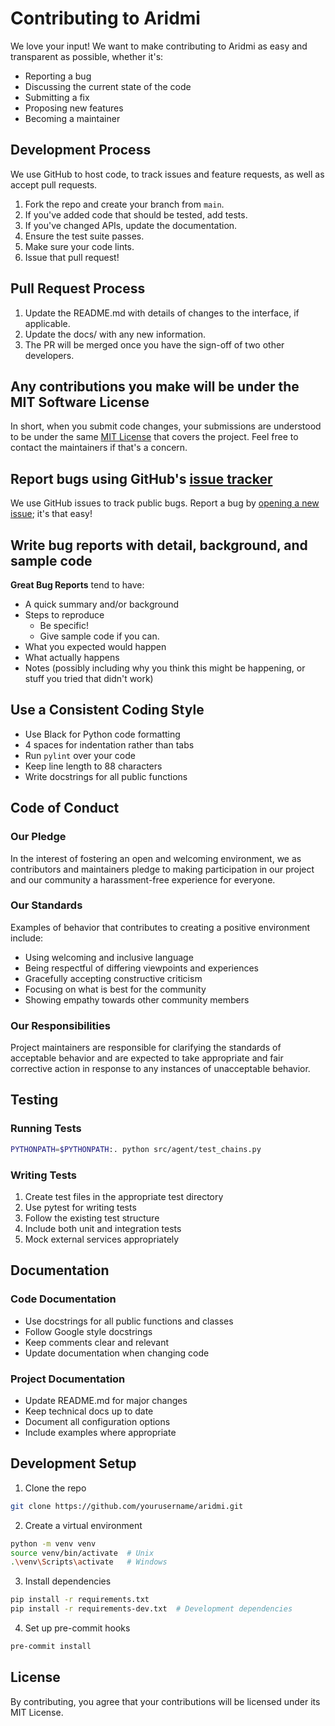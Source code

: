 # Contributing to Aridmi

We love your input! We want to make contributing to Aridmi as easy and transparent as possible, whether it's:
- Reporting a bug
- Discussing the current state of the code
- Submitting a fix
- Proposing new features
- Becoming a maintainer

## Development Process
We use GitHub to host code, to track issues and feature requests, as well as accept pull requests.

1. Fork the repo and create your branch from `main`.
2. If you've added code that should be tested, add tests.
3. If you've changed APIs, update the documentation.
4. Ensure the test suite passes.
5. Make sure your code lints.
6. Issue that pull request!

## Pull Request Process

1. Update the README.md with details of changes to the interface, if applicable.
2. Update the docs/ with any new information.
3. The PR will be merged once you have the sign-off of two other developers.

## Any contributions you make will be under the MIT Software License
In short, when you submit code changes, your submissions are understood to be under the same [MIT License](http://choosealicense.com/licenses/mit/) that covers the project. Feel free to contact the maintainers if that's a concern.

## Report bugs using GitHub's [issue tracker](https://github.com/yourusername/aridmi/issues)
We use GitHub issues to track public bugs. Report a bug by [opening a new issue](https://github.com/yourusername/aridmi/issues/new); it's that easy!

## Write bug reports with detail, background, and sample code

**Great Bug Reports** tend to have:

- A quick summary and/or background
- Steps to reproduce
  - Be specific!
  - Give sample code if you can.
- What you expected would happen
- What actually happens
- Notes (possibly including why you think this might be happening, or stuff you tried that didn't work)

## Use a Consistent Coding Style

* Use Black for Python code formatting
* 4 spaces for indentation rather than tabs
* Run `pylint` over your code
* Keep line length to 88 characters
* Write docstrings for all public functions

## Code of Conduct

### Our Pledge

In the interest of fostering an open and welcoming environment, we as contributors and maintainers pledge to making participation in our project and our community a harassment-free experience for everyone.

### Our Standards

Examples of behavior that contributes to creating a positive environment include:

* Using welcoming and inclusive language
* Being respectful of differing viewpoints and experiences
* Gracefully accepting constructive criticism
* Focusing on what is best for the community
* Showing empathy towards other community members

### Our Responsibilities

Project maintainers are responsible for clarifying the standards of acceptable behavior and are expected to take appropriate and fair corrective action in response to any instances of unacceptable behavior.

## Testing

### Running Tests
```bash
PYTHONPATH=$PYTHONPATH:. python src/agent/test_chains.py
```

### Writing Tests
1. Create test files in the appropriate test directory
2. Use pytest for writing tests
3. Follow the existing test structure
4. Include both unit and integration tests
5. Mock external services appropriately

## Documentation

### Code Documentation
- Use docstrings for all public functions and classes
- Follow Google style docstrings
- Keep comments clear and relevant
- Update documentation when changing code

### Project Documentation
- Update README.md for major changes
- Keep technical docs up to date
- Document all configuration options
- Include examples where appropriate

## Development Setup

1. Clone the repo
```bash
git clone https://github.com/yourusername/aridmi.git
```

2. Create a virtual environment
```bash
python -m venv venv
source venv/bin/activate  # Unix
.\venv\Scripts\activate   # Windows
```

3. Install dependencies
```bash
pip install -r requirements.txt
pip install -r requirements-dev.txt  # Development dependencies
```

4. Set up pre-commit hooks
```bash
pre-commit install
```

## License
By contributing, you agree that your contributions will be licensed under its MIT License. 